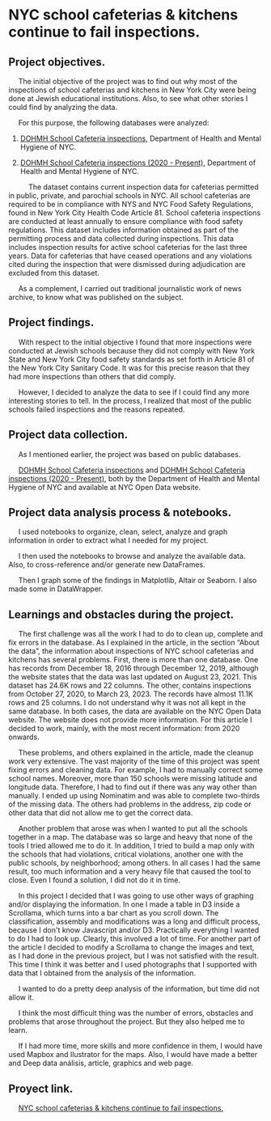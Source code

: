 # **NYC school cafeterias & kitchens continue to fail inspections.**
  
## **Project objectives.**
&nbsp;&nbsp;&nbsp;&nbsp;&nbsp;The initial objective of the project was to find out why most of the inspections of school cafeterias and kitchens in New York City were being done at Jewish educational institutions. Also, to see what other stories I could find by analyzing the data.

&nbsp;&nbsp;&nbsp;&nbsp;&nbsp;For this purpose, the following databases were analyzed: 
1. [DOHMH School Cafeteria inspections](https://data.cityofnewyork.us/Health/DOHMH-School-Cafeteria-inspections/9hxz-c2kj), Department of Health and Mental Hygiene of NYC.

2. [DOHMH School Cafeteria inspections (2020 - Present)](https://data.cityofnewyork.us/widgets/5ery-qagt?mobile_redirect=true), Department of Health and Mental Hygiene of NYC.

&nbsp;&nbsp;&nbsp;&nbsp;&nbsp;&nbsp;&nbsp;&nbsp;&nbsp;&nbsp;The dataset contains current inspection data for cafeterias permitted in public, private, and parochial schools in NYC. All school cafeterias are required to be in compliance with NYS and NYC Food Safety Regulations, found in New York City Health Code Article 81. School cafeteria inspections are conducted at least annually to ensure compliance with food safety regulations. This dataset includes information obtained as part of the permitting process and data collected during inspections. This data includes inspection results for active school cafeterias for the last three years. Data for cafeterias that have ceased operations and any violations cited during the inspection that were dismissed during adjudication are excluded from this dataset.

&nbsp;&nbsp;&nbsp;&nbsp;&nbsp;As a complement, I carried out traditional journalistic work of news archive, to know what was published on the subject.

## **Project findings.**
&nbsp;&nbsp;&nbsp;&nbsp;&nbsp;With respect to the initial objective I found that more inspections were conducted at Jewish schools because they did not comply with New York State and New York City food safety standards as set forth in Article 81 of the New York City Sanitary Code. It was for this precise reason that they had more inspections than others that did comply. 

&nbsp;&nbsp;&nbsp;&nbsp;&nbsp;However, I decided to analyze the data to see if I could find any more interesting stories to tell. In the process, I realized that most of the public schools failed inspections and the reasons repeated.

## **Project data collection.**
&nbsp;&nbsp;&nbsp;&nbsp;&nbsp;As I mentioned earlier, the project was based on public databases.

&nbsp;&nbsp;&nbsp;&nbsp;&nbsp;[DOHMH School Cafeteria inspections](https://data.cityofnewyork.us/Health/DOHMH-School-Cafeteria-inspections/9hxz-c2kj) and [DOHMH School Cafeteria inspections (2020 - Present)](https://data.cityofnewyork.us/widgets/5ery-qagt?mobile_redirect=true), both by the Department of Health and Mental Hygiene of NYC and available at NYC Open Data website.

## **Project data analysis process & notebooks.**
&nbsp;&nbsp;&nbsp;&nbsp;&nbsp;I used notebooks to organize, clean, select, analyze and graph information in order to extract what I needed for my project.

&nbsp;&nbsp;&nbsp;&nbsp;&nbsp;I then used the notebooks to browse and analyze the available data. Also, to cross-reference and/or generate new DataFrames.

&nbsp;&nbsp;&nbsp;&nbsp;&nbsp;Then I graph some of the findings in Matplotlib, Altair or Seaborn. I also made some in DataWrapper. 

## **Learnings and obstacles during the project.**

&nbsp;&nbsp;&nbsp;&nbsp;&nbsp;The first challenge was all the work I had to do to clean up, complete and fix errors in the database. As I explained in the article, in the section “About the data”, the information about inspections of NYC school cafeterias and kitchens has several problems. First, there is more than one database. One has records from December 18, 2016 through December 12, 2019, although the website states that the data was last updated on August 23, 2021. This dataset has 24.6K rows and 22 columns. The other, contains inspections from October 27, 2020, to March 23, 2023. The records have almost 11.1K rows and 25 columns. I do not understand why it was not all kept in the same database. In both cases, the data are available on the NYC Open Data website. The website does not provide more information. For this article I decided to work, mainly, with the most recent information: from 2020 onwards.

&nbsp;&nbsp;&nbsp;&nbsp;&nbsp;These problems, and others explained in the article, made the cleanup work very extensive. The vast majority of the time of this project was spent fixing errors and cleaning data. For example, I had to manually correct some school names. Moreover, more than 150 schools were missing latitude and longitude data. Therefore, I had to find out if there was any way other than manually. I ended up using Nominatim and was able to complete two-thirds of the missing data. The others had problems in the address, zip code or other data that did not allow me to get the correct data.

&nbsp;&nbsp;&nbsp;&nbsp;&nbsp;Another problem that arose was when I wanted to put all the schools together in a map. The database was so large and heavy that none of the tools I tried allowed me to do it. In addition, I tried to build a map only with the schools that had violations, critical violations, another one with the public schools, by neighborhood; among others. In all cases I had the same result, too much information and a very heavy file that caused the tool to close. Even I found a solution, I did not do it in time.

&nbsp;&nbsp;&nbsp;&nbsp;&nbsp;In this project I decided that I was going to use other ways of graphing and/or displaying the information. In one I made a table in D3 inside a Scrollama, which turns into a bar chart as you scroll down. The classification, assembly and modifications was a long and difficult process, because I don't know Javascript and/or D3. Practically everything I wanted to do I had to look up. Clearly, this involved a lot of time. For another part of the article I decided to modify a Scrollama to change the images and text, as I had done in the previous project, but I was not satisfied with the result. This time I think it was better and I used photographs that I supported with data that I obtained from the analysis of the information.




&nbsp;&nbsp;&nbsp;&nbsp;&nbsp;I wanted to do a pretty deep analysis of the information, but time did not allow it. 

&nbsp;&nbsp;&nbsp;&nbsp;&nbsp;I think the most difficult thing was the number of errors, obstacles and problems that arose throughout the project. But they also helped me to learn.




&nbsp;&nbsp;&nbsp;&nbsp;&nbsp;If I had more time, more skills and more confidence in them, I would have used Mapbox and Ilustrator for the maps. Also, I would have made a better and Deep data análisis, article, graphics and web page.

## **Proyect link.**
&nbsp;&nbsp;&nbsp;&nbsp;&nbsp;[NYC school cafeterias & kitchens continue to fail inspections.](https://federicodt.github.io/nyc-schools-cafeterias-and-kitchens-inspections/)
